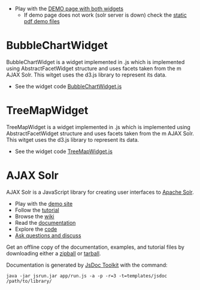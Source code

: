 * Play with the [DEMO page with both widgets][9]
    * If demo page does not work (solr server is down) check the [static pdf demo files][12] 

# BubbleChartWidget

BubbleChartWidget is a widget implemented in .js which is implemented using AbstractFacetWidget structure and uses facets taken from the m AJAX Solr.
This witget uses the d3.js library to represent its data. 
* See the widget code [BubbleChartWidget.js][10]

# TreeMapWidget

TreeMapWidget is a widget implemented in .js which is implemented using AbstractFacetWidget structure and uses facets taken from the m AJAX Solr.
This witget uses the d3.js library to represent its data. 
* See the widget code [TreeMapWidget.js][11]

# AJAX Solr

AJAX Solr is a JavaScript library for creating user interfaces to [Apache Solr][1].

* Play with the [demo site][5]
* Follow the [tutorial][7]
* Browse the [wiki][3]
* Read the [documentation][2]
* Explore the [code][6]
* [Ask questions and discuss][8]

Get an offline copy of the documentation, examples, and tutorial files by downloading either a [zipball](http://github.com/evolvingweb/ajax-solr/zipball/gh-pages) or [tarball](http://github.com/evolvingweb/ajax-solr/tarball/gh-pages).

Documentation is generated by [JsDoc Toolkit][4] with the command:

`java -jar jsrun.jar app/run.js -a -p -r=3 -t=templates/jsdoc /path/to/library/`

[1]: http://lucene.apache.org/solr/
[2]: http://evolvingweb.github.com/ajax-solr/docs/index.html
[3]: http://wiki.github.com/evolvingweb/ajax-solr
[4]: http://code.google.com/p/jsdoc-toolkit/
[5]: http://evolvingweb.github.com/ajax-solr/examples/reuters/index.html
[6]: http://github.com/evolvingweb/ajax-solr
[7]: http://wiki.github.com/evolvingweb/ajax-solr/reuters-tutorial
[8]: http://groups.google.com/group/ajax-solr
[9]: http://rawgithub.com/dberga/ajax-solr/master/examples/reuters/index.html
[10]: https://github.com/dberga/ajax-solr/blob/master/examples/reuters/widgets/BubbleChartWidget.js
[11]: https://github.com/dberga/ajax-solr/blob/master/examples/reuters/widgets/TreeMapWidget.js
[12]: https://github.com/dberga/ajax-solr/tree/master/demo
